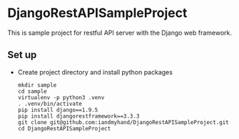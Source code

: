 # DjangoRestAPISampleProject
This is sample project for restful API server with the Django web framework.

## Set up
- Create project directory and install python packages

    ```
    mkdir sample
    cd sample
    virtualenv -p python3 .venv
    . .venv/bin/activate
    pip install django==1.9.5
    pip install djangorestframework==3.3.3
    git clone git@github.com:iandmyhand/DjangoRestAPISampleProject.git
    cd DjangoRestAPISampleProject
    ```
